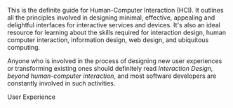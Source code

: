 This is the definite guide for Human-Computer Interaction (HCI). It outlines all the principles involved in designing minimal, effective, appealing and delightful interfaces for interactive services and devices. It's also an ideal resource for learning about the skills required for interaction design, human computer interaction, information design, web design, and ubiquitous computing.

Anyone who is involved in the process of designing new user experiences or transforming existing ones should definitely read *Interaction Design, beyond human-computer interaction*, and most software developers are constantly involved in such activities.

<span class="label label-default">User Experience</span>